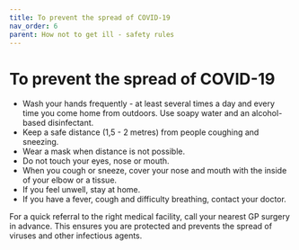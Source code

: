 ```yaml
---
title: To prevent the spread of COVID-19
nav_order: 6
parent: How not to get ill - safety rules
---
```

To prevent the spread of COVID-19
=================================

* Wash your hands frequently - at least several times a day and every time you come home from outdoors. Use soapy water and an alcohol-based disinfectant.
* Keep a safe distance (1,5 - 2 metres) from people coughing and sneezing.
* Wear a mask when distance is not possible.
* Do not touch your eyes, nose or mouth.
* When you cough or sneeze, cover your nose and mouth with the inside of your elbow or a tissue.
* If you feel unwell, stay at home.
* If you have a fever, cough and difficulty breathing, contact your doctor.

For a quick referral to the right medical facility, call your nearest GP surgery in advance. This ensures you are protected and prevents the spread of viruses and other infectious agents.

